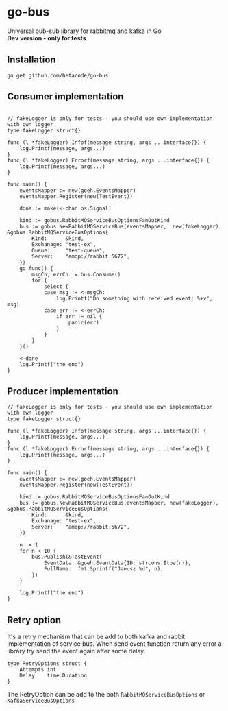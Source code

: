# go-bus
Universal pub-sub library for rabbitmq and kafka in Go  
**Dev version - only for tests**

## Installation
`go get github.com/hetacode/go-bus`

## Consumer implementation

```golang

// fakeLogger is only for tests - you should use own implementation with own logger
type fakeLogger struct{}

func (l *fakeLogger) Infof(message string, args ...interface{}) {
	log.Printf(message, args...)
}
func (l *fakeLogger) Errorf(message string, args ...interface{}) {
	log.Printf(message, args...)
}

func main() {
	eventsMapper := new(goeh.EventsMapper)
	eventsMapper.Register(new(TestEvent))

	done := make(<-chan os.Signal)

	kind := gobus.RabbitMQServiceBusOptionsFanOutKind
	bus := gobus.NewRabbitMQServiceBus(eventsMapper,  new(fakeLogger), &gobus.RabbitMQServiceBusOptions{
		Kind:      &kind,
		Exchanage: "test-ex",
		Queue:     "test-queue",
		Server:    "amqp://rabbit:5672",
	})
	go func() {
		msgCh, errCh := bus.Consume()
		for {
			select {
			case msg := <-msgCh:
				log.Printf("Do something with received event: %+v", msg)
			case err := <-errCh:
				if err != nil {
					panic(err)
				}
			}
		}
	}()

	<-done
	log.Printf("the end")
}
```

## Producer implementation
```golang
// fakeLogger is only for tests - you should use own implementation with own logger
type fakeLogger struct{}

func (l *fakeLogger) Infof(message string, args ...interface{}) {
	log.Printf(message, args...)
}
func (l *fakeLogger) Errorf(message string, args ...interface{}) {
	log.Printf(message, args...)
}

func main() {
	eventsMapper := new(goeh.EventsMapper)
	eventsMapper.Register(new(TestEvent))

	kind := gobus.RabbitMQServiceBusOptionsFanOutKind
	bus := gobus.NewRabbitMQServiceBus(eventsMapper, new(fakeLogger), &gobus.RabbitMQServiceBusOptions{
		Kind:      &kind,
		Exchanage: "test-ex",
		Server:    "amqp://rabbit:5672",
	})
    
    n := 1
	for n < 10 {
		bus.Publish(&TestEvent{
			EventData: &goeh.EventData{ID: strconv.Itoa(n)},
			FullName:  fmt.Sprintf("Janusz %d", n),
		})
    }
    
	log.Printf("the end")
}
```

## Retry option
It's a retry mechanism that can be add to both kafka and rabbit implementation of service bus. When send event function return any error a library try send the event again after some delay.  
```golang
type RetryOptions struct {
	Attempts int
	Delay    time.Duration
}
```

The RetryOption can be add to the both `RabbitMQServiceBusOptions` or `KafkaServiceBusOptions`